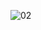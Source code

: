 ![02](https://user-images.githubusercontent.com/103391104/206937180-d2103975-03ad-4a8d-9f31-7fd6478bab57.png)
